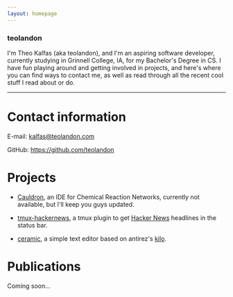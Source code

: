 ```yaml
---
layout: homepage
---
```


### teolandon

I'm Theo Kalfas (aka teolandon), and I'm an aspiring software developer,
currently studying in Grinnell College, IA, for my Bachelor's Degree in CS. I
have fun playing around and getting involved in projects, and here's where you
can find ways to contact me, as well as read through all the recent cool stuff I
read about or do.

------------------------------------------

# Contact information

E-mail: <kalfas@teolandon.com>

GitHub: <https://github.com/teolandon>

# Projects

- [Cauldron][1], an IDE for Chemical Reaction Networks, currently not available,
    but I'll keep you guys updated.

- [tmux-hackernews][2], a tmux plugin to get [Hacker News][3] headlines in the status
    bar.

- [ceramic][4], a simple text editor based on antirez's [kilo][5].

# Publications

Coming soon...

[1]: https://github.com/grinnell-cs/cauldron
[2]: https://github.com/teolandon/tmux-hackernews
[3]: https://news.ycombinator.com
[4]: https://github.com/teolandon/ceramic
[5]: https://github.com/antirez/kilo
